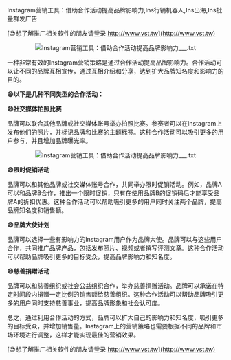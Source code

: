 Instagram营销工具：借助合作活动提高品牌影响力,Ins行销机器人,Ins出海,Ins批量群发广告

[😍想了解推广相关软件的朋友请登录 http://www.vst.tw](http://www.vst.tw)

 <center><img src="https://vst.tw/MP4/tuiguang/png/6.png" alt="Instagram营销工具：借助合作活动提高品牌影响力___.txt"></center>

一种非常有效的Instagram营销策略是通过合作活动提高品牌影响力。合作活动可以让不同的品牌互相宣传，通过互相介绍和分享，达到扩大品牌知名度和影响力的目的。

**😄以下是几种不同类型的合作活动：**

**😄社交媒体拍照比赛**

品牌可以联合其他品牌或社交媒体账号举办拍照比赛。参赛者可以在Instagram上发布他们的照片，并标记品牌和比赛的主题标签。这种合作活动可以吸引更多的用户参与，并且增加品牌曝光率。

 <center><img src="https://vst.tw/MP4/tuiguang/png/4.png" alt="Instagram营销工具：借助合作活动提高品牌影响力___.txt"></center>

**😄限时促销活动**

品牌可以和其他品牌或社交媒体账号合作，共同举办限时促销活动。例如，品牌A可以和品牌B合作，推出一个限时促销，只有在使用品牌B的促销码后才能享受品牌A的折扣优惠。这种合作活动可以帮助吸引更多的用户同时关注两个品牌，提高品牌知名度和销售额。

**😄品牌大使计划**

品牌可以选择一些有影响力的Instagram用户作为品牌大使。品牌可以与这些用户合作，共同推广品牌产品，包括发布照片、视频或者撰写评测文章。这种合作活动可以帮助品牌吸引更多的目标受众，提高品牌影响力和知名度。

**😄慈善捐赠活动**

品牌可以和慈善组织或社会公益组织合作，举办慈善捐赠活动。品牌可以承诺在特定时间段内捐赠一定比例的销售额给慈善组织。这种合作活动可以帮助品牌吸引更多的用户同时支持慈善事业，提高品牌形象和社会认可度。

总之，通过利用合作活动的方式，品牌可以扩大自己的影响力和知名度，吸引更多的目标受众，并增加销售量。Instagram上的营销策略也需要根据不同的品牌和市场环境进行调整，这样才能实现最佳的营销效果。

[😍想了解推广相关软件的朋友请登录 http://www.vst.tw](http://www.vst.tw)



